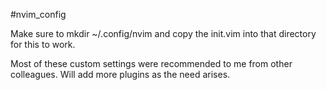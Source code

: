 #nvim_config

Make sure to mkdir ~/.config/nvim and copy the init.vim into that directory for
this to work.

Most of these custom settings were recommended to me from other colleagues. 
Will add more plugins as the need arises.
